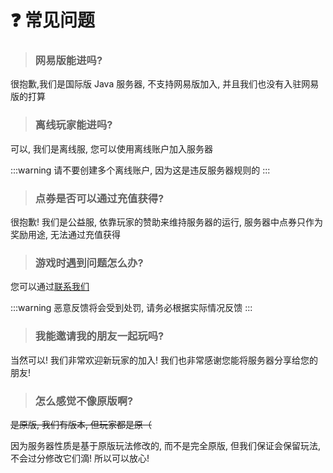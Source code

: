 # ❓ 常见问题

> ### 网易版能进吗?

很抱歉,我们是国际版 Java 服务器, 不支持网易版加入, 并且我们也没有入驻网易版的打算

> ### 离线玩家能进吗?

可以, 我们是离线服, 您可以使用离线账户加入服务器

:::warning
请不要创建多个离线账户, 因为这是违反服务器规则的
:::

> ### 点券是否可以通过充值获得?

很抱歉! 我们是公益服, 依靠玩家的赞助来维持服务器的运行, 服务器中点券只作为奖励用途, 无法通过充值获得

> ### 游戏时遇到问题怎么办?

您可以通过[联系我们](其他/contact)

:::warning
恶意反馈将会受到处罚, 请务必根据实际情况反馈
:::

> ### 我能邀请我的朋友一起玩吗?

当然可以! 我们非常欢迎新玩家的加入! 我们也非常感谢您能将服务器分享给您的朋友!

> ### 怎么感觉不像原版啊?

~~是原版, 我们有版本, 但玩家都是原（~~

因为服务器性质是基于原版玩法修改的, 而不是完全原版, 但我们保证会保留玩法, 不会过分修改它们滴! 所以可以放心!